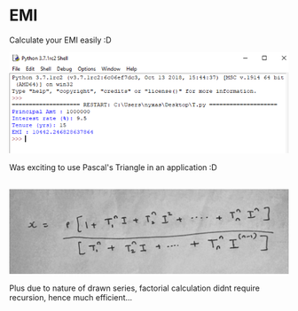 # EMI
Calculate your EMI easily :D

<img src="https://github.com/kitepro/EMI/blob/master/README/1.png"><br>

Was exciting to use Pascal's Triangle in an application :D <br><br>

<img src="https://github.com/kitepro/EMI/blob/master/README/2.jpeg"><br>

Plus due to nature of drawn series, factorial calculation didnt require recursion, hence much efficient...
